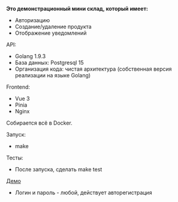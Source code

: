 **Это демонстрационный мини склад, который имеет:**
 
* Авторизацию
* Создание/удаление продукта
* Отображение уведомлений

API:

* Golang 1.9.3
* База данных: Postgresql 15
* Организация кода: чистая архитектура (собственная версия реализации на языке Golang)

Frontend:

* Vue 3
* Pinia
* Nginx

Собирается всё в Docker.

Запуск:

* make

Тесты:

* После запуска, сделать make test

[Демо](https://demo-store.darkzar.uz)

* Логин и пароль - любой, действует авторегистрация

